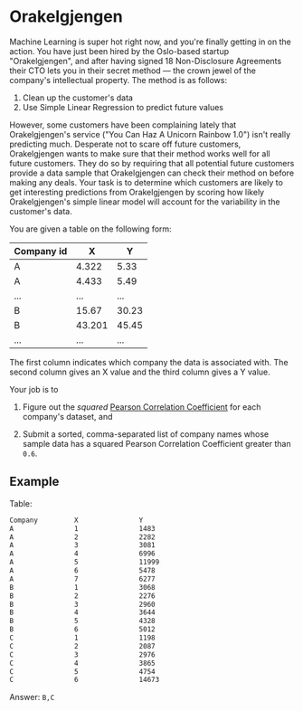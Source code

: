 # Orakelgjengen

Machine Learning is super hot right now, and you're finally getting in on
the action. You have just been hired by the Oslo-based startup "Orakelgjengen",
and after having signed 18 Non-Disclosure Agreements their CTO lets you in
their secret method –– the crown jewel of the company's intellectual property.
The method is as follows:

1. Clean up the customer's data
2. Use Simple Linear Regression to predict future values

However, some customers have been complaining lately that
Orakelgjengen's service ("You Can Haz A Unicorn Rainbow 1.0") isn't
really predicting much. Desperate not to scare off future customers,
Orakelgjengen wants to make sure that their method works well for all
future customers. They do so by requiring that all potential future
customers provide a data sample that Orakelgjengen can check their
method on before making any deals. Your task is to determine which
customers are likely to get interesting predictions from Orakelgjengen
by scoring how likely Orakelgjengen's simple linear model will account for
the variability in the customer's data.

You are given a table on the following form:

| Company id | X      | Y     |
|------------|--------|-------|
| A          | 4.322  | 5.33  |
| A          | 4.433  | 5.49  |
| ...        | ...    | ...   |
| B          | 15.67  | 30.23 |
| B          | 43.201 | 45.45 |
| ...        | ...    | ...   |

The first column indicates which company the data is associated with.
The second column gives an X value and the third column gives a Y value.

Your job is to

1. Figure out the *squared* [Pearson Correlation Coefficient](https://en.wikipedia.org/wiki/Pearson_correlation_coefficient)
for each company's dataset, and

2. Submit a sorted, comma-separated list of company names whose sample data has a
squared Pearson Correlation Coefficient greater than `0.6`.

## Example

Table:

```txt
Company         X               Y
A               1               1483
A               2               2282
A               3               3081
A               4               6996
A               5               11999
A               6               5478
A               7               6277
B               1               3068
B               2               2276
B               3               2960
B               4               3644
B               5               4328
B               6               5012
C               1               1198
C               2               2087
C               3               2976
C               4               3865
C               5               4754
C               6               14673

```

Answer: `B,C`
